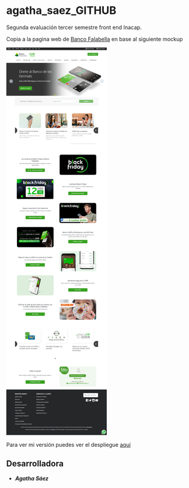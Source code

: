 # agatha_saez_GITHUB
Segunda evaluación tercer semestre front end Inacap.

Copia a la pagina web de [Banco Falabella](https://www.bancofalabella.cl/)
en base al siguiente mockup

![Mockup](/Mockup/Mockup%202%20-%20Banco%20Falabella.png)

Para ver mi versión puedes ver el despliegue [aquí](https://agathaeloisa.github.io/AGATHA_SAEZ_GITHUB/#html)

## Desarrolladora
* ***Agatha Sáez***